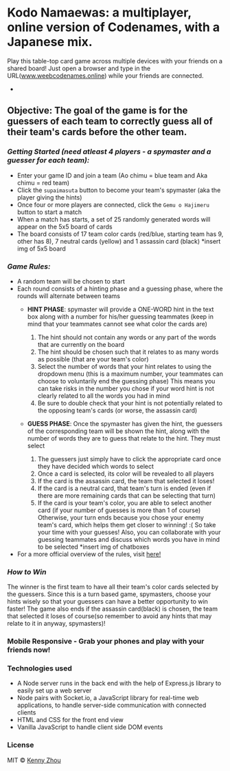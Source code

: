 # Kodo Namaewas: a multiplayer, online version of Codenames, with a Japanese mix.

Play this table-top card game across multiple devices with your friends on a shared board!
Just open a browser and type in the URL(www.weebcodenames.online) while your friends are connected.

* 

## Objective: The goal of the game is for the guessers of each team to correctly guess all of their team's cards before the other team.

### *Getting Started (need atleast 4 players - a spymaster and a guesser for each team):*

* Enter your game ID and join a team (Ao chimu = blue team and Aka chimu = red team)
* Click the `supaimasuta` button to become your team's spymaster (aka the player giving the hints)
* Once four or more players are connected, click the `Gemu o Hajimeru` button to start a match
* When a match has starts, a set of 25 randomly generated words will appear on the 5x5 board of cards
* The board consists of 17 team color cards (red/blue, starting team has 9, other has 8), 7 neutral cards (yellow) and 1 assassin card (black)
*insert img of 5x5 board

### *Game Rules:*
* A random team will be chosen to start
* Each round consists of a hinting phase and a guessing phase, where the rounds will alternate between teams
  * **HINT PHASE**: spymaster will provide a ONE-WORD hint in the text box along with a number for his/her guessing teammates (keep in mind that your teammates cannot see what color the cards are)
    1. The hint should not contain any words or any part of the words that are currently on the board 
    2. The hint should be chosen such that it relates to as many words as possible (that are your team's color)
    3. Select the number of words that your hint relates to using the dropdown menu (this is a maximum number, your teammates can choose to voluntarily end the guessing phase) This means you can take risks in the number you chose if your word hint is not clearly related to all the words you had in mind
    4. Be sure to double check that your hint is not potentially related to the opposing team's cards  (or worse, the assassin card)
    
  * **GUESS PHASE**: Once the spymaster has given the hint, the guessers of the corresponding team will be shown the hint, along with the number of words they are to guess that relate to the hint. They must select 
    1. The guessers just simply have to click the appropriate card once they have decided which words to select
    2. Once a card is selected, its color will be revealed to all players
    3. If the card is the assassin card, the team that selected it loses!
    4. If the card is a neutral card, that team's turn is ended (even if there are more remaining cards that can be selecting that turn)
    5. If the card is your team's color, you are able to select another card (if your number of guesses is more than 1 of course) Otherwise, your turn ends because you chose your enemy team's card, which helps them get closer to winning! :( So take your time with your guesses! Also, you can collaborate with your guessing teammates and discuss which words you have in mind to be selected
    *insert img of chatboxes
* For a more official overview of the rules, visit [here!](https://en.wikipedia.org/wiki/Codenames_(board_game))
    
### *How to Win*
The winner is the first team to have all their team's color cards selected by the guessers. Since this is a turn based game, spymasters, choose your hints wisely so that your guessers can have a better opportunity to win faster! The game also ends if the assassin card(black) is chosen, the team that selected it loses of course(so remember to avoid any hints that may relate to it in anyway, spymasters)!

### Mobile Responsive - Grab your phones and play with your friends now!


### Technologies used
* A Node server runs in the back end with the help of Express.js library to easily set up a web server
* Node pairs with Socket.io, a JavaScript library for real-time web applications, to handle server-side communication with connected clients
* HTML and CSS for the front end view
* Vanilla JavaScript to handle client side DOM events 

### License
MIT © [Kenny Zhou](https://github.com/kenford20)

    
    
    
    

